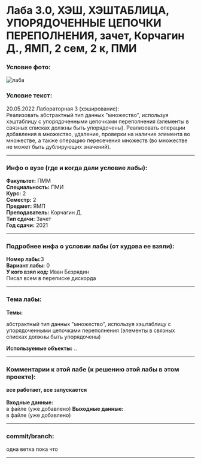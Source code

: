 # Лаба 3.0, ХЭШ, ХЭШТАБЛИЦА, УПОРЯДОЧЕННЫЕ ЦЕПОЧКИ ПЕРЕПОЛНЕНИЯ, зачет, Корчагин Д., ЯМП, 2 сем, 2 к, ПМИ

<h3>Условие фото:</h3>

![лаба](https://user-images.githubusercontent.com/72470327/174526859-dd52c0cb-f199-4999-9bb8-5514bff90d1b.png)


<h3>Условие текст:</h3>
<p>
20.05.2022 Лабораторная 3 (хэширование): <br/>
Реализовать абстрактный тип данных "множество", используя хэштаблицу с упорядоченными цепочками переполнения (элементы в связных списках должны быть упорядочены). Реализовать операции добавления в множество, удаление, проверки на наличие элемента во множестве, а также операцию пересечения множеств (во множестве не может быть дублирующих значений).
</p>

<hr />
<h3>Инфо о вузе (где и когда дали условие лабы):</h3>
<b>Факультет:</b> ПММ
<br/>
<b>Специальность:</b> ПМИ
<br/>
<b>Курс:</b> 2
<br/>
<b>Семестр:</b> 2
<br/>
<b>Предмет:</b> ЯМП
<br/>
<b>Преподаватель:</b> Корчагин Д.
<br/>
<b>Тип сдачи:</b> Зачет
<br/>
<b>Год сдачи:</b> 2021

<hr />
<h3>Подробнее инфа о условии лабы (от кудова ее взяли):</h3>
<b>Номер лабы:</b>3
<br/>
<b>Вариант лабы:</b> 0
<br/>
<b>У кого взял код:</b> Иван Безрядин 
<br/>
 Писал всем в переписке дискорда

<hr />

<h3>Тема лабы:</h3>
<b>Темы:</b> 
<p>
  абстрактный тип данных "множество", используя хэштаблицу с упорядоченными цепочками переполнения (элементы в связных списках должны быть упорядочены)
  
</p>
<b>Используемые объекты:</b> 
..
<p>
  
</p>

<hr />

<h3>Комментарии к этой лабе (к решению этой лабы в этом проекте):</h3>
<p>
 <b>все работает, все запускается</b> <br/> <br/>
  <b>Входные данные:</b> <br/>
  в файле (уже добавлено)
   <b>Выходные данные:</b> <br/>
 в файле (уже добавлено)
</p>

<hr />

<h3>commit/branch:</h3>
  <p>
    одна ветка пока что
</p>

<hr />

